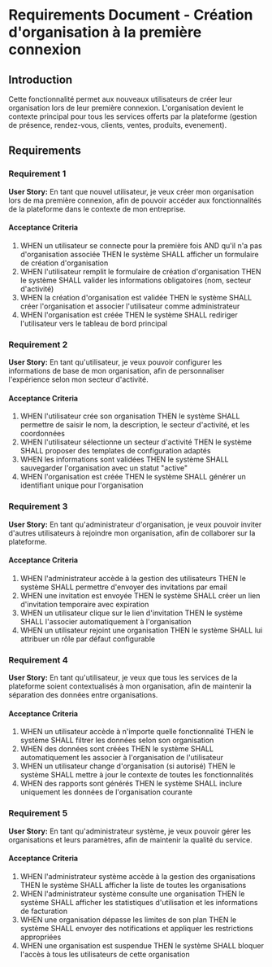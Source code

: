 # Requirements Document - Création d'organisation à la première connexion

## Introduction

Cette fonctionnalité permet aux nouveaux utilisateurs de créer leur organisation lors de leur première connexion. L'organisation devient le contexte principal pour tous les services offerts par la plateforme (gestion de présence, rendez-vous, clients, ventes, produits, evenement).

## Requirements

### Requirement 1

**User Story:** En tant que nouvel utilisateur, je veux créer mon organisation lors de ma première connexion, afin de pouvoir accéder aux fonctionnalités de la plateforme dans le contexte de mon entreprise.

#### Acceptance Criteria

1. WHEN un utilisateur se connecte pour la première fois AND qu'il n'a pas d'organisation associée THEN le système SHALL afficher un formulaire de création d'organisation
2. WHEN l'utilisateur remplit le formulaire de création d'organisation THEN le système SHALL valider les informations obligatoires (nom, secteur d'activité)
3. WHEN la création d'organisation est validée THEN le système SHALL créer l'organisation et associer l'utilisateur comme administrateur
4. WHEN l'organisation est créée THEN le système SHALL rediriger l'utilisateur vers le tableau de bord principal

### Requirement 2

**User Story:** En tant qu'utilisateur, je veux pouvoir configurer les informations de base de mon organisation, afin de personnaliser l'expérience selon mon secteur d'activité.

#### Acceptance Criteria

1. WHEN l'utilisateur crée son organisation THEN le système SHALL permettre de saisir le nom, la description, le secteur d'activité, et les coordonnées
2. WHEN l'utilisateur sélectionne un secteur d'activité THEN le système SHALL proposer des templates de configuration adaptés
3. WHEN les informations sont validées THEN le système SHALL sauvegarder l'organisation avec un statut "active"
4. WHEN l'organisation est créée THEN le système SHALL générer un identifiant unique pour l'organisation

### Requirement 3

**User Story:** En tant qu'administrateur d'organisation, je veux pouvoir inviter d'autres utilisateurs à rejoindre mon organisation, afin de collaborer sur la plateforme.

#### Acceptance Criteria

1. WHEN l'administrateur accède à la gestion des utilisateurs THEN le système SHALL permettre d'envoyer des invitations par email
2. WHEN une invitation est envoyée THEN le système SHALL créer un lien d'invitation temporaire avec expiration
3. WHEN un utilisateur clique sur le lien d'invitation THEN le système SHALL l'associer automatiquement à l'organisation
4. WHEN un utilisateur rejoint une organisation THEN le système SHALL lui attribuer un rôle par défaut configurable

### Requirement 4

**User Story:** En tant qu'utilisateur, je veux que tous les services de la plateforme soient contextualisés à mon organisation, afin de maintenir la séparation des données entre organisations.

#### Acceptance Criteria

1. WHEN un utilisateur accède à n'importe quelle fonctionnalité THEN le système SHALL filtrer les données selon son organisation
2. WHEN des données sont créées THEN le système SHALL automatiquement les associer à l'organisation de l'utilisateur
3. WHEN un utilisateur change d'organisation (si autorisé) THEN le système SHALL mettre à jour le contexte de toutes les fonctionnalités
4. WHEN des rapports sont générés THEN le système SHALL inclure uniquement les données de l'organisation courante

### Requirement 5

**User Story:** En tant qu'administrateur système, je veux pouvoir gérer les organisations et leurs paramètres, afin de maintenir la qualité du service.

#### Acceptance Criteria

1. WHEN l'administrateur système accède à la gestion des organisations THEN le système SHALL afficher la liste de toutes les organisations
2. WHEN l'administrateur système consulte une organisation THEN le système SHALL afficher les statistiques d'utilisation et les informations de facturation
3. WHEN une organisation dépasse les limites de son plan THEN le système SHALL envoyer des notifications et appliquer les restrictions appropriées
4. WHEN une organisation est suspendue THEN le système SHALL bloquer l'accès à tous les utilisateurs de cette organisation